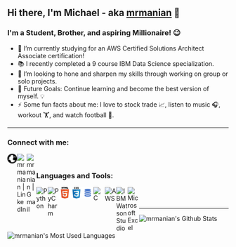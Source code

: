 ## Hi there, I'm Michael - aka [mrmanian][website] 👋

### I'm a Student, Brother, and aspiring Millionaire! 😉
- 🌱 I’m currently studying for an AWS Certified Solutions Architect Associate certification!
- 📚 I recently completed a 9 course IBM Data Science specialization.
- 👯 I’m looking to hone and sharpen my skills through working on group or solo projects.
- 🥅 Future Goals: Continue learning and become the best version of myself. 💡
- ⚡ Some fun facts about me: I love to stock trade 📈, listen to music 🎧, workout 🏋, and watch football 🏈.


---

### Connect with me:

[<img align="left" alt="WEBSITE.com" width="22px" src="https://raw.githubusercontent.com/iconic/open-iconic/master/svg/globe.svg"/>][website]
[<img align="left" alt="mrmanian | LinkedIn" width="22px" src="https://cdn.jsdelivr.net/npm/simple-icons@v3/icons/linkedin.svg"/>][linkedin]
[<img align="left" alt="mrmanian | Gmail" width="22px" src="https://cdn.jsdelivr.net/npm/simple-icons@v3/icons/gmail.svg"/>][gmail]

<br/>

### Languages and Tools:

<img align="left" alt="Python" width="26px" src="https://img.icons8.com/color/48/000000/python.png"/>
<img align="left" alt="PyCharm" width="26px" src="https://img.icons8.com/color/48/000000/pycharm.png" />
<img align="left" alt="HTML5" width="26px" src="https://raw.githubusercontent.com/github/explore/80688e429a7d4ef2fca1e82350fe8e3517d3494d/topics/html/html.png"/>
<img align="left" alt="CSS3" width="26px" src="https://raw.githubusercontent.com/github/explore/80688e429a7d4ef2fca1e82350fe8e3517d3494d/topics/css/css.png"/>
<img align="left" alt="SQL" width="26px" src="https://raw.githubusercontent.com/github/explore/80688e429a7d4ef2fca1e82350fe8e3517d3494d/topics/sql/sql.png"/>
<img align="left" alt="C" width="26px" src="https://img.icons8.com/color/48/000000/c-programming.png"/>
<img align="left" alt="AWS" width="26px" src="https://img.icons8.com/color/48/000000/amazon-web-services.png"/>
<img align="left" alt="IBM Watson Studio" width="26px" src="https://img.icons8.com/officel/40/000000/ibm-watson.png"/>
<img align="left" alt="Microsoft Excel" width="26px" src="https://img.icons8.com/fluent/48/000000/microsoft-excel-2019.png"/>

<br/>
<br/>

---

<img align="left" alt="mrmanian's Github Stats" src="https://github-readme-stats.vercel.app/api?username=mrmanian&hide=prs,contribs&show_icons=true&include_all_commits=True&hide_border=True&theme=default"/>

<br/>

<img align="left" alt="mrmanian's Most Used Languages" src="https://github-readme-stats.vercel.app/api/top-langs/?username=mrmanian&layout=compact&hide_border=True&hide=jupyternotebook&theme=default"/>


[website]: https://mrmanian.pythonanywhere.com/
[gmail]: mailto:mikemanian@gmail.com
[linkedin]: https://linkedin.com/in/michael-manian/
